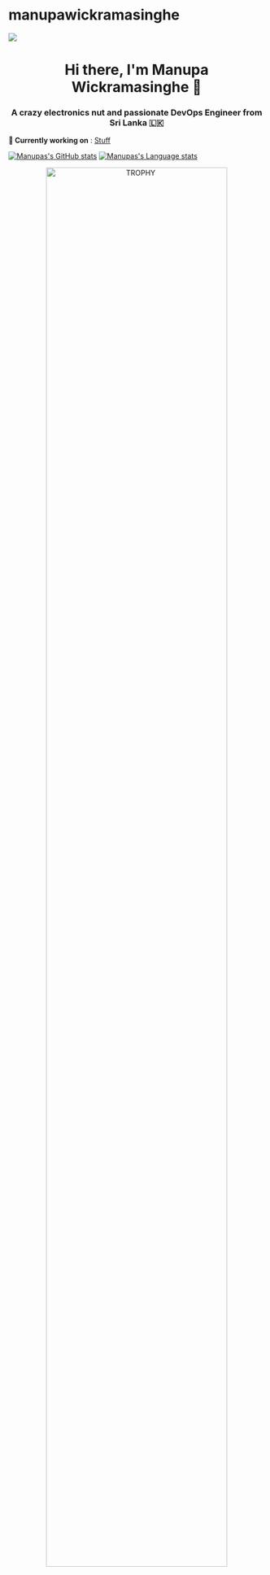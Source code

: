 # manupawickramasinghe

![](https://komarev.com/ghpvc/?username=manupawickramasinghe&style=for-the-badge)
<h1 align="center">Hi there, I'm Manupa Wickramasinghe 👋</h1>
<h3 align="center">A crazy electronics nut and passionate DevOps Engineer from Sri Lanka 🇱🇰</h3>


**🔭 Currently working on** : [Stuff](https://github.com/manupawickramasinghe?tab=repositories)

[![Manupas's GitHub stats](https://github-readme-stats.vercel.app/api?username=manupawickramasinghe)](https://github.com/anuraghazra/github-readme-stats)
[![Manupas's Language stats](https://github-readme-stats.vercel.app/api/top-langs?username=manupawickramasinghe&show_icons=true&locale=en&layout=compact&theme=synthwave)](https://github.com/anuraghazra/github-readme-stats)

<div align="center">
  <img width="84%" src="https://github-profile-trophy.vercel.app/?username=manupawickramasinghe&theme=radical&row=1&column=7&margin-h=15&margin-w=5&no-bg=true&theme=radical" alt="TROPHY" />
</div>